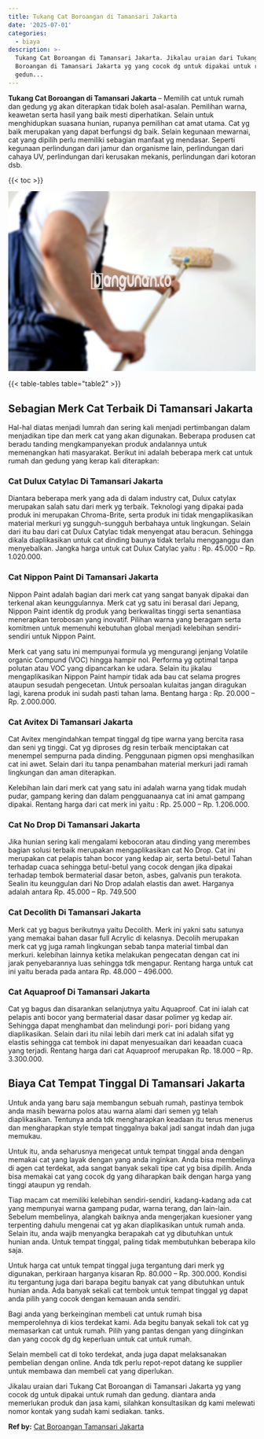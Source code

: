 ```yaml
---
title: Tukang Cat Boroangan di Tamansari Jakarta
date: '2025-07-01'
categories:
  - biaya
description: >-
  Tukang Cat Boroangan di Tamansari Jakarta. Jikalau uraian dari Tukang Cat
  Boroangan di Tamansari Jakarta yg yang cocok dg untuk dipakai untuk rumah dan
  gedun...
---
```


**Tukang Cat Boroangan di Tamansari Jakarta** – Memilih cat untuk rumah dan gedung yg akan diterapkan tidak boleh asal-asalan. Pemilihan warna, keawetan serta hasil yang baik mesti diperhatikan. Selain untuk menghidupkan suasana hunian, rupanya pemilihan cat amat utama. Cat yg baik merupakan yang dapat berfungsi dg baik. Selain kegunaan mewarnai, cat yang dipilih perlu memiliki sebagian manfaat yg mendasar. Seperti kegunaan perlindungan dari jamur dan organisme lain, perlindungan dari cahaya UV, perlindungan dari kerusakan mekanis, perlindungan dari kotoran dsb.

{{< toc >}}

![Tukang Cat Boroangan di Tamansari Jakarta](/images/jasa-cat-murah02.png)

{{< table-tables table="table2" >}}

## Sebagian Merk Cat Terbaik Di Tamansari Jakarta

Hal-hal diatas menjadi lumrah dan sering kali menjadi pertimbangan dalam menjadikan tipe dan merk cat yang akan digunakan. Beberapa produsen cat beradu tanding mengkampanyekan produk andalannya untuk memenangkan hati masyarakat. Berikut ini adalah beberapa merk cat untuk rumah dan gedung yang kerap kali diterapkan:

### Cat Dulux Catylac Di Tamansari Jakarta

Diantara beberapa merk yang ada di dalam industry cat, Dulux catylax merupakan salah satu dari merk yg terbaik. Teknologi yang dipakai pada produk ini merupakan Chroma-Brite, serta produk ini tidak mengaplikasikan material merkuri yg sungguh-sungguh berbahaya untuk lingkungan. Selain dari itu bau dari cat Dulux Catylac tidak menyengat atau beracun. Sehingga dikala diaplikasikan untuk cat dinding baunya tidak terlalu mengganggu dan menyebalkan. Jangka harga untuk cat Dulux Catylac yaitu : Rp. 45.000 – Rp. 1.020.000.

### Cat Nippon Paint Di Tamansari Jakarta

Nippon Paint adalah bagian dari merk cat yang sangat banyak dipakai dan terkenal akan keunggulannya. Merk cat yg satu ini berasal dari Jepang, Nippon Paint identik dg produk yang berkwalitas tinggi serta senantiasa menerapkan terobosan yang inovatif. Pilihan warna yang beragam serta komitmen untuk memenuhi kebutuhan global menjadi kelebihan sendiri-sendiri untuk Nippon Paint.

Merk cat yang satu ini mempunyai formula yg mengurangi jenjang Volatile organic Compund (VOC) hingga hampir nol. Performa yg optimal tanpa polutan atau VOC yang dipancarkan ke udara. Selain itu jikalau mengaplikasikan Nippon Paint hampir tidak ada bau cat selama progres ataupun sesudah pengecetan. Untuk persoalan kulaitas jangan diragukan lagi, karena produk ini sudah pasti tahan lama. Bentang harga : Rp. 20.000 – Rp. 2.000.000.

### Cat Avitex Di Tamansari Jakarta

Cat Avitex mengindahkan tempat tinggal dg tipe warna yang bercita rasa dan seni yg tinggi. Cat yg diproses dg resin terbaik menciptakan cat menempel sempurna pada dinding. Penggunaan pigmen opsi menghasilkan cat ini awet. Selain dari itu tanpa penambahan material merkuri jadi ramah lingkungan dan aman diterapkan.

Kelebihan lain dari merk cat yang satu ini adalah warna yang tidak mudah pudar, gampang kering dan dalam pengguanaanya cat ini amat gampang dipakai. Rentang harga dari cat merk ini yaitu : Rp. 25.000 – Rp. 1.206.000.

### Cat No Drop Di Tamansari Jakarta

Jika hunian sering kali mengalami kebocoran atau dinding yang merembes bagian solusi terbaik merupakan mengaplikasikan cat No Drop. Cat ini merupakan cat pelapis tahan bocor yang kedap air, serta betul-betul Tahan terhadap cuaca sehingga betul-betul yang cocok dengan jika dipakai terhadap tembok bermaterial dasar beton, asbes, galvanis pun terakota. Sealin itu keunggulan dari No Drop adalah elastis dan awet. Harganya adalah antara Rp. 45.000 – Rp. 749.500

### Cat Decolith Di Tamansari Jakarta

Merk cat yg bagus berikutnya yaitu Decolith. Merk ini yakni satu satunya yang memakai bahan dasar full Acrylic di kelasnya. Decolih merupakan merk cat yg juga ramah lingkungan sebab tanpa material timbal dan merkuri. kelebihan lainnya ketika melakukan pengecatan dengan cat ini jarak penyebarannya luas sehingga tdk mengapur. Rentang harga untuk cat ini yaitu berada pada antara Rp. 48.000 – 496.000.

### Cat Aquaproof Di Tamansari Jakarta

Cat yg bagus dan disarankan selanjutnya yaitu Aquaproof. Cat ini ialah cat pelapis anti bocor yang bermaterial dasar dasar polimer yg kedap air. Sehingga dapat menghambat dan melindungi pori- pori bidang yang diaplikasikan. Selain dari itu nilai lebih dari merk cat ini adalah sifat yg elastis sehingga cat tembok ini dapat menyesuaikan dari keaadan cuaca yang terjadi. Rentang harga dari cat Aquaproof merupakan Rp. 18.000 – Rp. 3.300.000.

## Biaya Cat Tempat Tinggal Di Tamansari Jakarta

Untuk anda yang baru saja membangun sebuah rumah, pastinya tembok anda masih bewarna polos atau warna alami dari semen yg telah diaplikasikan. Tentunya anda tdk mengharapkan keadaan itu terus menerus dan mengharapkan style tempat tinggalnya bakal jadi sangat indah dan juga memukau.

Untuk itu, anda seharusnya mengecat untuk tempat tinggal anda dengan memakai cat yang layak dengan yang anda inginkan. Anda bisa membelinya di agen cat terdekat, ada sangat banyak sekali tipe cat yg bisa dipilih. Anda bisa memakai cat yang cocok dg yang diharapkan baik dengan harga yang tinggi ataupun yg rendah.

Tiap macam cat memiliki kelebihan sendiri-sendiri, kadang-kadang ada cat yang mempunyai warna gampang pudar, warna terang, dan lain-lain. Sebelum membelinya, alangkah baiknya anda mengerjakan kuesioner yang terpenting dahulu mengenai cat yg akan diaplikasikan untuk rumah anda. Selain itu, anda wajib menyangka berapakah cat yg dibutuhkan untuk hunian anda. Untuk tempat tinggal, paling tidak membutuhkan beberapa kilo saja.

Untuk harga cat untuk tempat tinggal juga tergantung dari merk yg digunakan, perkiraan harganya kisaran Rp. 80.000 – Rp. 300.000. Kondisi itu tergantung juga dari barapa begitu banyak cat yang dibutuhkan untuk hunian anda. Ada banyak sekali cat tembok untuk tempat tinggal yg dapat anda pilih yang cocok dengan kemauan anda sendiri.

Bagi anda yang berkeinginan membeli cat untuk rumah bisa memperolehnya di kios terdekat kami. Ada begitu banyak sekali tok cat yg memasarkan cat untuk rumah. Pilih yang pantas dengan yang diinginkan dan yang cocok dg dg keperluan untuk cat untuk rumah.

Selain membeli cat di toko terdekat, anda juga dapat melaksanakan pembelian dengan online. Anda tdk perlu repot-repot datang ke supplier untuk membawa dan membeli cat yang diperlukan.

Jikalau uraian dari Tukang Cat Boroangan di Tamansari Jakarta yg yang cocok dg untuk dipakai untuk rumah dan gedung. diantara anda memerlukan produk dan jasa kami, silahkan konsultasikan dg kami melewati nomor kontak yang sudah kami sediakan. tanks.

**Ref by:** [Cat Boroangan Tamansari Jakarta](https://id.wikipedia.org/wiki/Cat)
